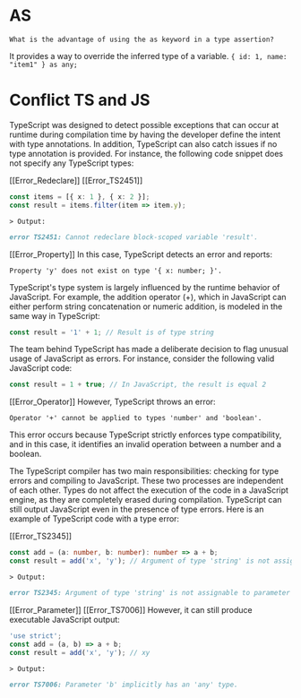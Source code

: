 # AS
`What is the advantage of using the as keyword in a type assertion?`

It provides a way to override the inferred type of a variable. `{ id: 1, name: "item1" } as any;`

# Conflict TS and JS
TypeScript was designed to detect possible exceptions that can occur at runtime during compilation time by having the developer define the intent with type annotations. In addition, TypeScript can also catch issues if no type annotation is provided. For instance, the following code snippet does not specify any TypeScript types:


[[Error_Redeclare]] [[Error_TS2451]]
<!-- skip -->
```typescript
const items = [{ x: 1 }, { x: 2 }];
const result = items.filter(item => item.y);
```
`> Output:`

```md
error TS2451: Cannot redeclare block-scoped variable 'result'.
```

[[Error_Property]]
In this case, TypeScript detects an error and reports:

```text
Property 'y' does not exist on type '{ x: number; }'.
```

TypeScript's type system is largely influenced by the runtime behavior of JavaScript. For example, the addition operator (+), which in JavaScript can either perform string concatenation or numeric addition, is modeled in the same way in TypeScript:

```typescript
const result = '1' + 1; // Result is of type string
```

The team behind TypeScript has made a deliberate decision to flag unusual usage of JavaScript as errors. For instance, consider the following valid JavaScript code:

<!-- skip -->
```typescript
const result = 1 + true; // In JavaScript, the result is equal 2
```

[[Error_Operator]]
However, TypeScript throws an error:

```text
Operator '+' cannot be applied to types 'number' and 'boolean'.
```

This error occurs because TypeScript strictly enforces type compatibility, and in this case, it identifies an invalid operation between a number and a boolean.

The TypeScript compiler has two main responsibilities: checking for type errors and compiling to JavaScript. These two processes are independent of each other. Types do not affect the execution of the code in a JavaScript engine, as they are completely erased during compilation. TypeScript can still output JavaScript even in the presence of type errors.
Here is an example of TypeScript code with a type error:


[[Error_TS2345]]
<!-- skip -->
```typescript
const add = (a: number, b: number): number => a + b;
const result = add('x', 'y'); // Argument of type 'string' is not assignable to parameter of type 'number'.
```

`> Output:`

```md
error TS2345: Argument of type 'string' is not assignable to parameter of type 'number'.
```

[[Error_Parameter]] [[Error_TS7006]]
However, it can still produce executable JavaScript output:

<!-- skip -->
```typescript
'use strict';
const add = (a, b) => a + b;
const result = add('x', 'y'); // xy
```
`> Output:`

```md
error TS7006: Parameter 'b' implicitly has an 'any' type.
```

